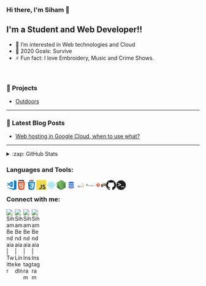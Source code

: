### Hi there, I'm Siham 👋

## I'm a Student and Web Developer!!

- 🌱 I’m interested in Web technologies and Cloud
- 🥅 2020 Goals: Survive
- ⚡ Fun fact: I love Embroidery, Music and Crime Shows.


<br />

### 📕 Projects

<!-- PROJECTS-LIST:START -->

- [Outdoors](https://outdoors-5678789.netlify.app/booking.html)

<!-- PROJECTS-LIST:END -->

---

### 📕 Latest Blog Posts

<!-- BLOG-POST-LIST:START -->

- [Web hosting in Google Cloud, when to use what?](https://medium.com/@siham.bendaia37/web-hosting-in-google-cloud-when-to-use-what-8dcd6e6ef705)

<!-- BLOG-POST-LIST:END -->

---

<details>
  <summary>:zap: GitHub Stats</summary>

  <img align="left" alt="SihamBen's GitHub Stats" src="https://github-readme-stats.codestackr.vercel.app/api?username=SihamBen&show_icons=true&hide_border=true" />

</details>

### Languages and Tools:

<img align="left" alt="Visual Studio Code" width="26px" src="https://raw.githubusercontent.com/github/explore/80688e429a7d4ef2fca1e82350fe8e3517d3494d/topics/visual-studio-code/visual-studio-code.png" />
<img align="left" alt="HTML5" width="26px" src="https://raw.githubusercontent.com/github/explore/80688e429a7d4ef2fca1e82350fe8e3517d3494d/topics/html/html.png" />
<img align="left" alt="CSS3" width="26px" src="https://raw.githubusercontent.com/github/explore/80688e429a7d4ef2fca1e82350fe8e3517d3494d/topics/css/css.png" />
<img align="left" alt="JavaScript" width="26px" src="https://raw.githubusercontent.com/github/explore/80688e429a7d4ef2fca1e82350fe8e3517d3494d/topics/javascript/javascript.png" />
<img align="left" alt="React" width="26px" src="https://raw.githubusercontent.com/github/explore/80688e429a7d4ef2fca1e82350fe8e3517d3494d/topics/react/react.png" />
<img align="left" alt="Node.js" width="26px" src="https://raw.githubusercontent.com/github/explore/80688e429a7d4ef2fca1e82350fe8e3517d3494d/topics/nodejs/nodejs.png" />
<img align="left" alt="SQL" width="26px" src="https://raw.githubusercontent.com/github/explore/80688e429a7d4ef2fca1e82350fe8e3517d3494d/topics/sql/sql.png" />
<img align="left" alt="MySQL" width="26px" src="https://raw.githubusercontent.com/github/explore/80688e429a7d4ef2fca1e82350fe8e3517d3494d/topics/mysql/mysql.png" />
<img align="left" alt="MongoDB" width="26px" src="https://raw.githubusercontent.com/github/explore/80688e429a7d4ef2fca1e82350fe8e3517d3494d/topics/mongodb/mongodb.png" />
<img align="left" alt="Git" width="26px" src="https://raw.githubusercontent.com/github/explore/80688e429a7d4ef2fca1e82350fe8e3517d3494d/topics/git/git.png" />
<img align="left" alt="GitHub" width="26px" src="https://raw.githubusercontent.com/github/explore/78df643247d429f6cc873026c0622819ad797942/topics/github/github.png" />
<img align="left" alt="Terminal" width="26px" src="https://raw.githubusercontent.com/github/explore/80688e429a7d4ef2fca1e82350fe8e3517d3494d/topics/terminal/terminal.png" />
<br />

### Connect with me:

[<img align="left" alt="SihamBendaia | Twitter" width="22px" src="https://cdn.jsdelivr.net/npm/simple-icons@v3/icons/twitter.svg" />][twitter]
[<img align="left" alt="SihamBendaia | LinkedIn" width="22px" src="https://cdn.jsdelivr.net/npm/simple-icons@v3/icons/linkedin.svg" />][linkedin]
[<img align="left" alt="SihamBendaia | Instagram" width="22px" src="https://cdn.jsdelivr.net/npm/simple-icons@v3/icons/instagram.svg" />][instagram]
[<img align="left" alt="SihamBendaia | Instagram" width="22px" src="https://cdn.jsdelivr.net/npm/simple-icons@v3/icons/codepen.svg" />][codepen]


[twitter]: https://twitter.com/BendaiaS
[instagram]: https://www.instagram.com/sihambendaia/
[linkedin]: https://www.linkedin.com/in/siham-ben-daia-791820165/
[codepen]: https://codepen.io/SihamBenDaia
